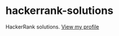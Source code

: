 # hackerrank-solutions
HackerRank solutions. [View my profile](https://www.hackerrank.com/charlie2634)

